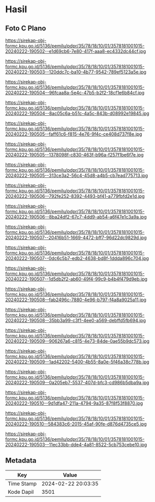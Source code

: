 # Hasil

## Foto C Plano

https://sirekap-obj-formc.kpu.go.id/5136/pemilu/pdpr/35/78/18/10/01/3578181001015-20240222-190502--e1d69cb6-7e80-417f-aaa8-ec4332dc44cf.jpg

https://sirekap-obj-formc.kpu.go.id/5136/pemilu/pdpr/35/78/18/10/01/3578181001015-20240222-190503--120ddc7c-ba10-4b77-9542-789ef5123a5e.jpg

https://sirekap-obj-formc.kpu.go.id/5136/pemilu/pdpr/35/78/18/10/01/3578181001015-20240222-190504--96fcaa8a-5e4c-47b5-b2f2-18cf1e6b84cf.jpg

https://sirekap-obj-formc.kpu.go.id/5136/pemilu/pdpr/35/78/18/10/01/3578181001015-20240222-190504--8ac05c6a-b51c-4a5c-843b-d08992e19845.jpg

https://sirekap-obj-formc.kpu.go.id/5136/pemilu/pdpr/35/78/18/10/01/3578181001015-20240222-190505--faff61c6-f815-4e76-9f4c-ce408d737f8e.jpg

https://sirekap-obj-formc.kpu.go.id/5136/pemilu/pdpr/35/78/18/10/01/3578181001015-20240222-190505--1378098f-c830-463f-b96a-f257f1be6f7e.jpg

https://sirekap-obj-formc.kpu.go.id/5136/pemilu/pdpr/35/78/18/10/01/3578181001015-20240222-190505--313ce3a2-56c4-45d8-a4b5-cb7ead775713.jpg

https://sirekap-obj-formc.kpu.go.id/5136/pemilu/pdpr/35/78/18/10/01/3578181001015-20240222-190506--792fe252-8392-4493-bf41-a779fbfd2e1d.jpg

https://sirekap-obj-formc.kpu.go.id/5136/pemilu/pdpr/35/78/18/10/01/3578181001015-20240222-190506--8ba24df2-67c7-4dd9-ab54-a6f47e1c3a9a.jpg

https://sirekap-obj-formc.kpu.go.id/5136/pemilu/pdpr/35/78/18/10/01/3578181001015-20240222-190507--20416b51-1669-4472-bff7-96d22dc9829d.jpg

https://sirekap-obj-formc.kpu.go.id/5136/pemilu/pdpr/35/78/18/10/01/3578181001015-20240222-190507--0dc6c5b7-edb2-4638-bd8f-1ddda896c704.jpg

https://sirekap-obj-formc.kpu.go.id/5136/pemilu/pdpr/35/78/18/10/01/3578181001015-20240222-190507--1d5db2f2-ab60-49f4-99c9-b4b4f479d9eb.jpg

https://sirekap-obj-formc.kpu.go.id/5136/pemilu/pdpr/35/78/18/10/01/3578181001015-20240222-190508--fab2496c-7880-4e96-b797-f4a8a9025a11.jpg

https://sirekap-obj-formc.kpu.go.id/5136/pemilu/pdpr/35/78/18/10/01/3578181001015-20240222-190508--35bb3a99-c3f1-4ee0-a569-debffd5fb694.jpg

https://sirekap-obj-formc.kpu.go.id/5136/pemilu/pdpr/35/78/18/10/01/3578181001015-20240222-190509--906267a6-c815-4e73-84de-0ae55b9dc573.jpg

https://sirekap-obj-formc.kpu.go.id/5136/pemilu/pdpr/35/78/18/10/01/3578181001015-20240222-190509--1ad42202-5400-4b55-8a0e-5f46a38c778b.jpg

https://sirekap-obj-formc.kpu.go.id/5136/pemilu/pdpr/35/78/18/10/01/3578181001015-20240222-190509--0a205eb7-5537-407d-bfc3-cd986b5dba9a.jpg

https://sirekap-obj-formc.kpu.go.id/5136/pemilu/pdpr/35/78/18/10/01/3578181001015-20240222-190510--9d1dfa47-211a-4794-9a35-87f8f53f8870.jpg

https://sirekap-obj-formc.kpu.go.id/5136/pemilu/pdpr/35/78/18/10/01/3578181001015-20240222-190510--584383c6-2015-45af-90fe-d876d4735ce5.jpg

https://sirekap-obj-formc.kpu.go.id/5136/pemilu/pdpr/35/78/18/10/01/3578181001015-20240222-190503--11ec33bb-dde4-4a81-8522-5cb753cebe10.jpg


## Metadata

| Key        | Value               |
| ---------- | ------------------- |
| Time Stamp | 2024-02-22 20:03:35 |
| Kode Dapil | 3501                |



